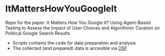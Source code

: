 # ItMattersHowYouGoogleIt
Repo for the paper: It Matters How You Google It? Using Agent-Based Testing to Assess the Impact of User Choices and Algorithmic Curation on Political Google Search Results

* Scripts contains the code for data preparation and analysis
* The collected (and prepared) data is accesible via [OSF](https://osf.io/h3a94/?view_only=868d663a83654bf59a29d912c082386d)
